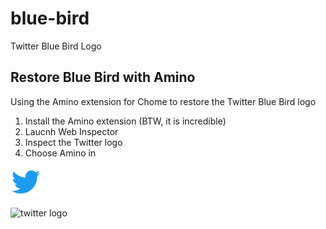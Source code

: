 # blue-bird
Twitter Blue Bird Logo

## Restore Blue Bird with Amino
Using the Amino extension for Chome to restore the Twitter Blue Bird logo
1. Install the Amino extension (BTW, it is incredible)
2. Laucnh Web Inspector
3. Inspect the Twitter logo
4. Choose Amino in

![twitter](twitter-blue-logo.svg)

![twitter logo](https://raw.github.com/chsWeb/blue-bird/master/twitter-blue-logo.svg)
